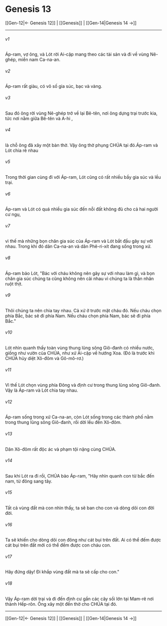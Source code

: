 # Genesis 13

[[Gen-12|← Genesis 12]] | [[Genesis]] | [[Gen-14|Genesis 14 →]]
***



###### v1 
Áp-ram, vợ ông, và Lót rời Ai-cập mang theo các tài sản và đi về vùng Nê-ghép, miền nam Ca-na-an. 

###### v2 
Áp-ram rất giàu, có vô số gia súc, bạc và vàng. 

###### v3 
Sau đó ông rời vùng Nê-ghép trở về lại Bê-tên, nơi ông dựng trại trước kia, tức nơi nằm giữa Bê-tên và A-hi , 

###### v4 
là chỗ ông đã xây một bàn thờ. Vậy ông thờ phụng CHÚA tại đó.Áp-ram và Lót chia rẽ nhau 

###### v5 
Trong thời gian cùng đi với Áp-ram, Lót cũng có rất nhiều bầy gia súc và lều trại. 

###### v6 
Áp-ram và Lót có quá nhiều gia súc đến nỗi đất không đủ cho cả hai người cư ngụ, 

###### v7 
vì thế mà những bọn chăn gia súc của Áp-ram và Lót bắt đầu gây sự với nhau. Trong khi đó dân Ca-na-an và dân Phê-ri-xít đang sống trong xứ. 

###### v8 
Áp-ram bảo Lót, "Bác với cháu không nên gây sự với nhau làm gì, và bọn chăn gia súc chúng ta cũng không nên cãi nhau vì chúng ta là thân nhân ruột thịt. 

###### v9 
Thôi chúng ta nên chia tay nhau. Cả xứ ở trước mặt cháu đó. Nếu cháu chọn phía Bắc, bác sẽ đi phía Nam. Nếu cháu chọn phía Nam, bác sẽ đi phía Bắc." 

###### v10 
Lót nhìn quanh thấy toàn vùng thung lũng sông Giô-đanh có nhiều nước, giống như vườn của CHÚA, như xứ Ai-cập về hướng Xoa. (Đó là trước khi CHÚA hủy diệt Xô-đôm và Gô-mô-rơ.) 

###### v11 
Vì thế Lót chọn vùng phía Đông và định cư trong thung lũng sông Giô-đanh. Vậy là Áp-ram và Lót chia tay nhau. 

###### v12 
Áp-ram sống trong xứ Ca-na-an, còn Lót sống trong các thành phố nằm trong thung lũng sông Giô-đanh, rồi dời lều đến Xô-đôm. 

###### v13 
Dân Xô-đôm rất độc ác và phạm tội nặng cùng CHÚA. 

###### v14 
Sau khi Lót ra đi rồi, CHÚA bảo Áp-ram, "Hãy nhìn quanh con từ bắc đến nam, từ đông sang tây. 

###### v15 
Tất cả vùng đất mà con nhìn thấy, ta sẽ ban cho con và dòng dõi con đời đời. 

###### v16 
Ta sẽ khiến cho dòng dõi con đông như cát bụi trên đất. Ai có thể đếm được cát bụi trên đất mới có thể đếm được con cháu con. 

###### v17 
Hãy đứng dậy! Đi khắp vùng đất mà ta sẽ cấp cho con." 

###### v18 
Vậy Áp-ram dời trại và đi đến định cư gần các cây sồi lớn tại Mam-rê nơi thành Hếp-rôn. Ông xây một đền thờ cho CHÚA tại đó.

***
[[Gen-12|← Genesis 12]] | [[Genesis]] | [[Gen-14|Genesis 14 →]]
